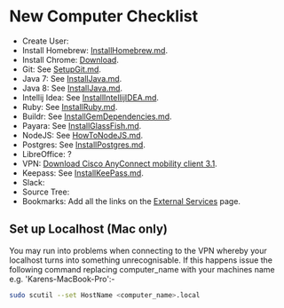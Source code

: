 # New Computer Checklist

* Create User:
* Install Homebrew: [InstallHomebrew.md](InstallHomebrew.md).
* Install Chrome: [Download](http://www.google.com/chrome/).
* Git: See [SetupGit.md](SetupGit.md).
* Java 7: See [InstallJava.md](InstallJava.md).
* Java 8: See [InstallJava.md](InstallJava.md).
* Intellij Idea: See [InstallIntellijIDEA.md](InstallIntellijIDEA.md).
* Ruby: See [InstallRuby.md](InstallRuby.md).
* Buildr: See [InstallGemDependencies.md](InstallGemDependencies.md).
* Payara: See [InstallGlassFish.md](InstallGlassFish.md).
* NodeJS: See [HowToNodeJS.md](HowToNodeJS.md).
* Postgres: See [InstallPostgres.md](InstallPostgres.md).
* LibreOffice: ?
* VPN: [Download Cisco AnyConnect mobility client 3.1](https://s3-ap-southeast-2.amazonaws.com/stocksoftware-installers/CiscoAnyConnect/mac/anyconnect-macosx-i386-3.1.06079-k9.dmg).
* Keepass: See [InstallKeePass.md](InstallKeePass.md).
* Slack:
* Source Tree:
* Bookmarks: Add all the links on the [External Services](ExternalServices.md) page.

## Set up Localhost (Mac only)

You may run into problems when connecting to the VPN whereby your localhost turns into something
unrecognisable. If this happens issue the following command replacing computer_name with your machines
name e.g. 'Karens-MacBook-Pro':-

```sh
sudo scutil --set HostName <computer_name>.local
```
